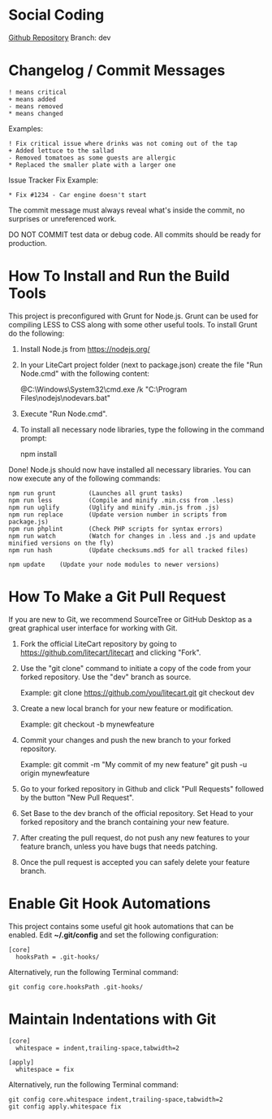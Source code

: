 # Social Coding

  [Github Repository](https://www.github.com/litecart/litecart)
  Branch: dev


# Changelog / Commit Messages

    ! means critical
    + means added
    - means removed
    * means changed

  Examples:

    ! Fix critical issue where drinks was not coming out of the tap
    + Added lettuce to the sallad
    - Removed tomatoes as some guests are allergic
    * Replaced the smaller plate with a larger one

  Issue Tracker Fix Example:

    * Fix #1234 - Car engine doesn't start

  The commit message must always reveal what's inside the commit, no surprises or unreferenced work.

  DO NOT COMMIT test data or debug code. All commits should be ready for production.


# How To Install and Run the Build Tools

This project is preconfigured with Grunt for Node.js. Grunt can be used for compiling LESS to CSS along with some other useful tools.
To install Grunt do the following:

1. Install Node.js from https://nodejs.org/

2. In your LiteCart project folder (next to package.json) create the file "Run Node.cmd" with the following content:

    @C:\Windows\System32\cmd.exe /k "C:\Program Files\nodejs\nodevars.bat"

3. Execute "Run Node.cmd".

4. To install all necessary node libraries, type the following in the command prompt:

    npm install

Done! Node.js should now have installed all necessary libraries. You can now execute any of the following commands:

    npm run grunt         (Launches all grunt tasks)
    npm run less          (Compile and minify .min.css from .less)
    npm run uglify        (Uglify and minify .min.js from .js)
    npm run replace       (Update version number in scripts from package.js)
    npm run phplint       (Check PHP scripts for syntax errors)
    npm run watch         (Watch for changes in .less and .js and update minified versions on the fly)
    npm run hash          (Update checksums.md5 for all tracked files)

    npm update    (Update your node modules to newer versions)


# How To Make a Git Pull Request

If you are new to Git, we recommend SourceTree or GitHub Desktop as a great graphical user interface for working with Git.

1. Fork the official LiteCart repository by going to https://github.com/litecart/litecart and clicking "Fork".

2. Use the "git clone" command to initiate a copy of the code from your forked repository. Use the "dev" branch as source.

    Example:
    git clone https://github.com/you/litecart.git
    git checkout dev

3. Create a new local branch for your new feature or modification.

    Example:
    git checkout -b mynewfeature

4. Commit your changes and push the new branch to your forked repository.

    Example:
    git commit -m "My commit of my new feature"
    git push -u origin mynewfeature

5. Go to your forked repository in Github and click "Pull Requests" followed by the button "New Pull Request".

6. Set Base to the dev branch of the official repository.
   Set Head to your forked repository and the branch containing your new feature.

7. After creating the pull request, do not push any new features to your feature branch, unless you have bugs that needs patching.

8. Once the pull request is accepted you can safely delete your feature branch.


# Enable Git Hook Automations

This project contains some useful git hook automations that can be enabled.
Edit **~/.git/config** and set the following configuration:

    [core]
      hooksPath = .git-hooks/

Alternatively, run the following Terminal command:

    git config core.hooksPath .git-hooks/


# Maintain Indentations with Git

    [core]
      whitespace = indent,trailing-space,tabwidth=2

    [apply]
      whitespace = fix

Alternatively, run the following Terminal command:

    git config core.whitespace indent,trailing-space,tabwidth=2
    git config apply.whitespace fix
